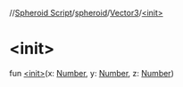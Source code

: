 //[Spheroid Script](../../index.md)/[spheroid](../index.md)/[Vector3](index.md)/[&lt;init&gt;](-init-.md)



# &lt;init&gt;  
 
fun [&lt;init&gt;](-init-.md)(x: [Number](../-number/index.md), y: [Number](../-number/index.md), z: [Number](../-number/index.md))  



